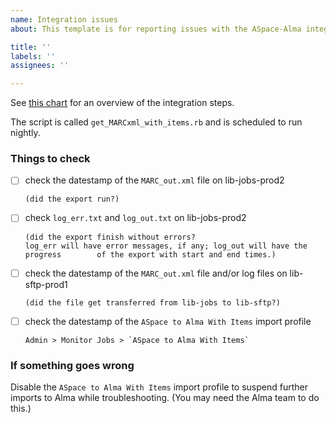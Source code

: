 ```yaml
---
name: Integration issues
about: This template is for reporting issues with the ASpace-Alma integration, including exporting from ASpace, importing to Alma, or sending ASpace items to ReCAP.

title: ''
labels: ''
assignees: ''

---
```


See [this chart](https://github.com/pulibrary/lib_jobs/tree/main/docs/aspace2alma) for an overview of the integration steps.

The script is called `get_MARCxml_with_items.rb` and is scheduled to run nightly.

### Things to check

- [ ] check the datestamp of the `MARC_out.xml` file on lib-jobs-prod2

      (did the export run?)
- [ ] check `log_err.txt` and `log_out.txt` on lib-jobs-prod2

      (did the export finish without errors?
      log_err will have error messages, if any; log_out will have the progress        of the export with start and end times.)
- [ ] check the datestamp of the `MARC_out.xml` file and/or log files on lib-
      sftp-prod1

      (did the file get transferred from lib-jobs to lib-sftp?)
- [ ] check the datestamp of the `ASpace to Alma With Items` import profile

      Admin > Monitor Jobs > `ASpace to Alma With Items`

### If something goes wrong

Disable the `ASpace to Alma With Items` import profile to suspend further imports to Alma while troubleshooting. (You may need the Alma team to do this.)
 
